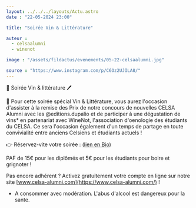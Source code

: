 ```yaml
---
layout: ../../../layouts/Actu.astro
date : "22-05-2024 23:00"

title: "Soirée Vin & Littérature"

auteur :
  - celsaalumni
  - winenot

image : "/assets/fildactus/evenements/05-22-celsaalumni.jpg"

source : "https://www.instagram.com/p/C6Oz2UJILA8/"
---
```


🍷 Soirée Vin & littérature 🖊️

📅 Pour cette soirée spécial Vin & Littérature, vous aurez l'occasion d'assister à la remise des Prix de notre concours de nouvelles CELSA Alumni avec les @editions.dupalio et de participer à une dégustation de vins* en partenariat avec WineNot, l'association d'oenologie des étudiants du CELSA. Ce sera l'occasion également d'un temps de partage en toute convivialité entre anciens Celsiens et étudiants actuels !

👉 Réservez-vite votre soirée : [(lien en Bio)](www.celsa-alumni.com/fr/event/soiree-vin-litterature-22-mai-a-partir-de-18h30/2024/04/26/159)

PAF de 15€ pour les diplômés et 5€ pour les étudiants pour boire et grignoter !

Pas encore adhérent ? Activez gratuitement votre compte en ligne sur notre site [www.celsa-alumni.com](https://www.celsa-alumni.com/) !

* A consommer avec modération. L'abus d'alcool est dangereux pour la sante.